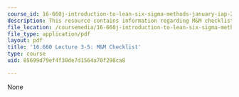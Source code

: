```yaml
---
course_id: 16-660j-introduction-to-lean-six-sigma-methods-january-iap-2012
description: This resource contains information regarding M&M checklist.
file_location: /coursemedia/16-660j-introduction-to-lean-six-sigma-methods-january-iap-2012/85699d79ef4f30de7d1564a70f298ca8_MIT16_660JIAP12_3-5MMChe.pdf
file_type: application/pdf
layout: pdf
title: '16.660 Lecture 3-5: M&M Checklist'
type: course
uid: 85699d79ef4f30de7d1564a70f298ca8

---
```

None
